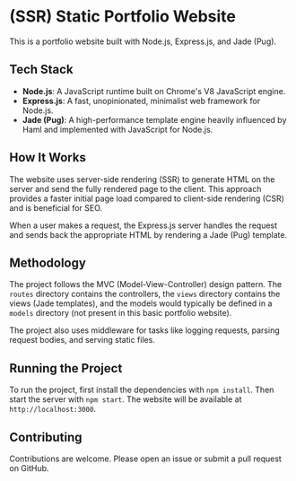 # (SSR) Static Portfolio Website

This is a portfolio website built with Node.js, Express.js, and Jade (Pug).

## Tech Stack

- **Node.js**: A JavaScript runtime built on Chrome's V8 JavaScript engine.
- **Express.js**: A fast, unopinionated, minimalist web framework for Node.js.
- **Jade (Pug)**: A high-performance template engine heavily influenced by Haml and implemented with JavaScript for Node.js.

## How It Works

The website uses server-side rendering (SSR) to generate HTML on the server and send the fully rendered page to the client. This approach provides a faster initial page load compared to client-side rendering (CSR) and is beneficial for SEO.

When a user makes a request, the Express.js server handles the request and sends back the appropriate HTML by rendering a Jade (Pug) template.

## Methodology

The project follows the MVC (Model-View-Controller) design pattern. The `routes` directory contains the controllers, the `views` directory contains the views (Jade templates), and the models would typically be defined in a `models` directory (not present in this basic portfolio website).

The project also uses middleware for tasks like logging requests, parsing request bodies, and serving static files.

## Running the Project

To run the project, first install the dependencies with `npm install`. Then start the server with `npm start`. The website will be available at `http://localhost:3000`.

## Contributing

Contributions are welcome. Please open an issue or submit a pull request on GitHub.